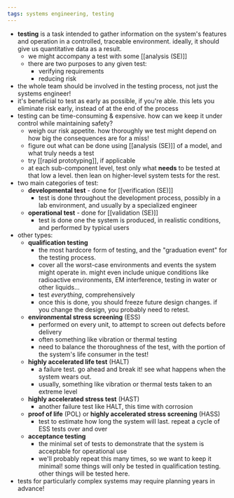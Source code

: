 ```yaml
---
tags: systems engineering, testing
---
```


- **testing** is a task intended to gather information on the system's features and operation in a controlled, traceable environment. ideally, it should give us quantitative data as a result.
	- we might accompany a test with some [[analysis (SE)]]
	- there are two purposes to any given test:
		- verifying requirements
		- reducing risk
- the whole team should be involved in the testing process, not just the systems engineer!
- it's beneficial to test as early as possible, if you're able. this lets you eliminate risk early, instead of at the end of the process
- testing can be time-consuming & expensive. how can we keep it under control while maintaining safety?
	- weigh our risk appetite. how thoroughly we test might depend on how big the consequences are for a miss!
	- figure out what can be done using [[analysis (SE)]] of a model, and what truly needs a test
	- try [[rapid prototyping]], if applicable
	- at each sub-component level, test only what **needs** to be tested at that low a level. then lean on higher-level system tests for the rest.
- two main categories of test:
	- **developmental test** - done for [[verification (SE)]]
		- test is done throughout the development process, possibly in a lab environment, and usually by a specialized engineer
	- **operational test** - done for [[validation (SE)]]
		- test is done one the system is produced, in realistic conditions, and performed by typical users
- other types:
	- **qualification testing**
		- the most hardcore form of testing, and the "graduation event" for the testing process.
		- cover all the worst-case environments and events the system might operate in. might even include unique conditions like radioactive environments, EM interference, testing in water or other liquids...
		- test _everything_, comprehensively
		- once this is done, you should freeze future design changes. if you change the design, you probably need to retest.
	- **environmental stress screening** (ESS)
		- performed on every unit, to attempt to screen out defects before delivery
		- often something like vibration or thermal testing
		- need to balance the thoroughness of the test, with the portion of the system's life consumer in the test!
	- **highly accelerated life test** (HALT)
		- a failure test. go ahead and break it! see what happens when the system wears out.
		- usually, something like vibration or thermal tests taken to an extreme level
	- **highly accelerated stress test** (HAST)
		- another failure test like HALT, this time with corrosion
	- **proof of life** (POL) or **highly accelerated stress screening** (HASS)
		- test to estimate how long the system will last. repeat a cycle of ESS tests over and over
	- **acceptance testing**
		- the minimal set of tests to demonstrate that the system is acceptable for operational use
		- we'll probably repeat this many times, so we want to keep it minimal! some things will only be tested in qualification testing. other things will be tested here.
- tests for particularly complex systems may require planning years in advance!